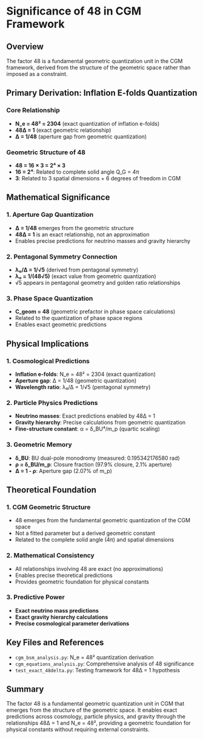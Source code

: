 # Significance of 48 in CGM Framework

## Overview
The factor 48 is a fundamental geometric quantization unit in the CGM framework, derived from the structure of the geometric space rather than imposed as a constraint.

## Primary Derivation: Inflation E-folds Quantization

### Core Relationship
- **N_e = 48² = 2304** (exact quantization of inflation e-folds)
- **48Δ = 1** (exact geometric relationship)
- **Δ = 1/48** (aperture gap from geometric quantization)

### Geometric Structure of 48
- **48 = 16 × 3 = 2⁴ × 3**
- **16 = 2⁴**: Related to complete solid angle Q_G = 4π
- **3**: Related to 3 spatial dimensions + 6 degrees of freedom in CGM

## Mathematical Significance

### 1. Aperture Gap Quantization
- **Δ = 1/48** emerges from the geometric structure
- **48Δ = 1** is an exact relationship, not an approximation
- Enables precise predictions for neutrino masses and gravity hierarchy

### 2. Pentagonal Symmetry Connection
- **λ₀/Δ = 1/√5** (derived from pentagonal symmetry)
- **λ₀ = 1/(48√5)** (exact value from geometric quantization)
- √5 appears in pentagonal geometry and golden ratio relationships

### 3. Phase Space Quantization
- **C_geom = 48** (geometric prefactor in phase space calculations)
- Related to the quantization of phase space regions
- Enables exact geometric predictions

## Physical Implications

### 1. Cosmological Predictions
- **Inflation e-folds**: N_e = 48² = 2304 (exact quantization)
- **Aperture gap**: Δ = 1/48 (geometric quantization)
- **Wavelength ratio**: λ₀/Δ = 1/√5 (pentagonal symmetry)

### 2. Particle Physics Predictions
- **Neutrino masses**: Exact predictions enabled by 48Δ = 1
- **Gravity hierarchy**: Precise calculations from geometric quantization
- **Fine-structure constant**: α = δ_BU⁴/m_p (quartic scaling)

### 3. Geometric Memory
- **δ_BU**: BU dual-pole monodromy (measured: 0.195342176580 rad)
- **ρ = δ_BU/m_p**: Closure fraction (97.9% closure, 2.1% aperture)
- **Δ = 1 - ρ**: Aperture gap (2.07% of m_p)

## Theoretical Foundation

### 1. CGM Geometric Structure
- 48 emerges from the fundamental geometric quantization of the CGM space
- Not a fitted parameter but a derived geometric constant
- Related to the complete solid angle (4π) and spatial dimensions

### 2. Mathematical Consistency
- All relationships involving 48 are exact (no approximations)
- Enables precise theoretical predictions
- Provides geometric foundation for physical constants

### 3. Predictive Power
- **Exact neutrino mass predictions**
- **Exact gravity hierarchy calculations**
- **Precise cosmological parameter derivations**

## Key Files and References
- `cgm_bsm_analysis.py`: N_e = 48² quantization derivation
- `cgm_equations_analysis.py`: Comprehensive analysis of 48 significance
- `test_exact_48delta.py`: Testing framework for 48Δ = 1 hypothesis

## Summary
The factor 48 is a fundamental geometric quantization unit in CGM that emerges from the structure of the geometric space. It enables exact predictions across cosmology, particle physics, and gravity through the relationships 48Δ = 1 and N_e = 48², providing a geometric foundation for physical constants without requiring external constraints.

